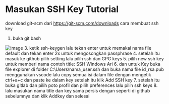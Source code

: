 # Masukan SSH Key Tutorial
download git-scm dari https://git-scm.com/downloads
cara membuat ssh key
1. buka git bash

![image](https://github.com/kerjabhakti/SisterAryo/assets/56922640/e04bc36f-38a9-49dd-b647-f0c949985dd2)
3. ketik ssh-keygen lalu tekan enter untuk memakai nama file default dan tekan enter 2x untuk mengosongkan passphrase
4. setelah itu masuk ke github pilih setting lalu pilih ssh dan GPG keys
5. pilih new ssh key untuk memberi nama contoh title: SSH Windows Ari 
6. dan untuk Key buka file explorer di folder C:\Users\nama_user\.ssh dan buka nama file id_rsa.pub menggunakan vscode 
   lalu copy semua isi dalam file dengan mengetik ctrl+a+c dan paste ke dalam key setelah itu klik Add SSH key
7. setelah itu buka gitlab dan pilih poto profil dan pilih preferences lalu pilih ssh keys
8. lalu masukan nama title dan key sama persis dengan seperti di github sebelumnya dan klik Addkey dan selesai
